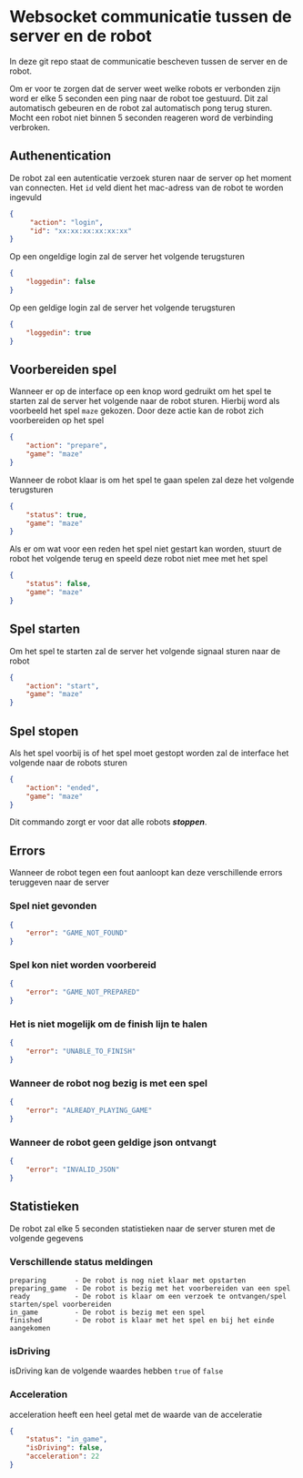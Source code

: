 # Websocket communicatie tussen de server en de robot
In deze git repo staat de communicatie bescheven tussen de server en de robot. 

Om er voor te zorgen dat de server weet welke robots er verbonden zijn word er elke 5 seconden een ping naar de robot toe gestuurd. Dit zal automatisch gebeuren en de robot zal automatisch pong terug sturen. Mocht een robot niet binnen 5 seconden reageren word de verbinding verbroken.


## Authenentication
De robot zal een autenticatie verzoek sturen naar de server op het moment van connecten. Het `id` veld dient het mac-adress van de robot te worden ingevuld
```json
{
     "action": "login",
     "id": "xx:xx:xx:xx:xx:xx"
} 
```
Op een ongeldige login zal de server het volgende terugsturen
```json
{
    "loggedin": false
}
```
Op een geldige login zal de server het volgende terugsturen
```json
{
    "loggedin": true
}
```

## Voorbereiden spel
Wanneer er op de interface op een knop word gedruikt om het spel te starten zal de server het volgende naar de robot sturen. Hierbij word als voorbeeld het spel `maze` gekozen. Door deze actie kan de robot zich voorbereiden op het spel
```json
{
    "action": "prepare",
    "game": "maze"
}
```
Wanneer de robot klaar is om het spel te gaan spelen zal deze het volgende terugsturen
```json
{
    "status": true,
    "game": "maze"
}
```
Als er om wat voor een reden het spel niet gestart kan worden, stuurt de robot het volgende terug en speeld deze robot niet mee met het spel
```json
{
    "status": false,
    "game": "maze"
}
```

## Spel starten
Om het spel te starten zal de server het volgende signaal sturen naar de robot
```json
{
    "action": "start",
    "game": "maze"
}
```

## Spel stopen
Als het spel voorbij is of het spel moet gestopt worden zal de interface het volgende naar de robots sturen
```json
{
    "action": "ended",
    "game": "maze"
}
```
Dit commando zorgt er voor dat alle robots ***stoppen***.

## Errors
Wanneer de robot tegen een fout aanloopt kan deze verschillende errors teruggeven naar de server

### Spel niet gevonden
```json
{
    "error": "GAME_NOT_FOUND"
}
```

### Spel kon niet worden voorbereid
```json
{
    "error": "GAME_NOT_PREPARED"
}
```

### Het is niet mogelijk om de finish lijn te halen
```json
{
    "error": "UNABLE_TO_FINISH"
}
```

### Wanneer de robot nog bezig is met een spel
```json
{
    "error": "ALREADY_PLAYING_GAME"
}
```

### Wanneer de robot geen geldige json ontvangt
```json
{
    "error": "INVALID_JSON"
}
```

## Statistieken
De robot zal elke 5 seconden statistieken naar de server sturen met de volgende gegevens

### Verschillende status meldingen
```
preparing       - De robot is nog niet klaar met opstarten
preparing_game  - De robot is bezig met het voorbereiden van een spel
ready           - De robot is klaar om een verzoek te ontvangen/spel starten/spel voorbereiden
in_game         - De robot is bezig met een spel
finished        - De robot is klaar met het spel en bij het einde aangekomen
```
### isDriving
isDriving kan de volgende waardes hebben `true` of `false`

### Acceleration
acceleration heeft een heel getal met de waarde van de acceleratie
```json
{
    "status": "in_game",
    "isDriving": false,
    "acceleration": 22 
}
```